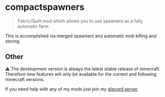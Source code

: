 # compactspawners
> Fabric/Quilt mod which allows you to use spawners as a fully automatic farm

This is accomplished via merged spawners and automatic mob killing and storing

## Other
⚠️ The development version is always the latest stable release of minecraft. 
Therefore new features will only be available for the current and following minecraft versions.

If you need help with any of my mods just join my [discord server](https://nyon.dev/discord)
